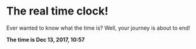 # The real time clock!

Ever wanted to know what the time is? Well, your journey is about to end!

**The time is Dec 13, 2017, 10:57**